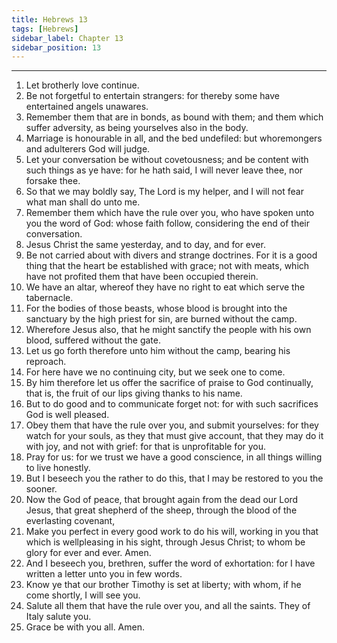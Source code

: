 ```yaml
---
title: Hebrews 13
tags: [Hebrews]
sidebar_label: Chapter 13
sidebar_position: 13
---
```


---
1. Let brotherly love continue.
2. Be not forgetful to entertain strangers: for thereby some have entertained angels unawares.
3. Remember them that are in bonds, as bound with them; and them which suffer adversity, as being yourselves also in the body.
4. Marriage is honourable in all, and the bed undefiled: but whoremongers and adulterers God will judge.
5. Let your conversation be without covetousness; and be content with such things as ye have: for he hath said, I will never leave thee, nor forsake thee.
6. So that we may boldly say, The Lord is my helper, and I will not fear what man shall do unto me.
7. Remember them which have the rule over you, who have spoken unto you the word of God: whose faith follow, considering the end of their conversation.
8. Jesus Christ the same yesterday, and to day, and for ever.
9. Be not carried about with divers and strange doctrines. For it is a good thing that the heart be established with grace; not with meats, which have not profited them that have been occupied therein.
10. We have an altar, whereof they have no right to eat which serve the tabernacle.
11. For the bodies of those beasts, whose blood is brought into the sanctuary by the high priest for sin, are burned without the camp.
12. Wherefore Jesus also, that he might sanctify the people with his own blood, suffered without the gate.
13. Let us go forth therefore unto him without the camp, bearing his reproach.
14. For here have we no continuing city, but we seek one to come.
15. By him therefore let us offer the sacrifice of praise to God continually, that is, the fruit of our lips giving thanks to his name.
16. But to do good and to communicate forget not: for with such sacrifices God is well pleased.
17. Obey them that have the rule over you, and submit yourselves: for they watch for your souls, as they that must give account, that they may do it with joy, and not with grief: for that is unprofitable for you.
18. Pray for us: for we trust we have a good conscience, in all things willing to live honestly.
19. But I beseech you the rather to do this, that I may be restored to you the sooner.
20. Now the God of peace, that brought again from the dead our Lord Jesus, that great shepherd of the sheep, through the blood of the everlasting covenant,
21. Make you perfect in every good work to do his will, working in you that which is wellpleasing in his sight, through Jesus Christ; to whom be glory for ever and ever. Amen.
22. And I beseech you, brethren, suffer the word of exhortation: for I have written a letter unto you in few words.
23. Know ye that our brother Timothy is set at liberty; with whom, if he come shortly, I will see you.
24. Salute all them that have the rule over you, and all the saints. They of Italy salute you.
25. Grace be with you all. Amen.